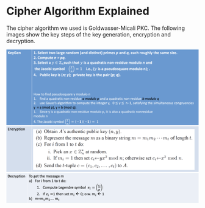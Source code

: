 # Cipher Algorithm Explained

The cipher algorithm we used is Goldwasser-Micali PKC. The following images show the key steps of the key generation, encryption and decryption.

![Key Generation](/source/images/keyGen.png)
![Encryption](/source/images/encryption.png)
![Decryption](/source/images/decryption.png)
